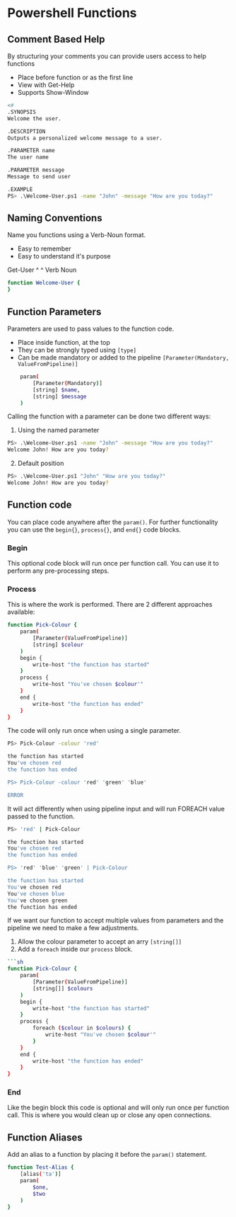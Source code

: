 # Powershell Functions

## Comment Based Help

By structuring your comments you can provide users access to help functions

- Place before function or as the first line
- View with Get-Help
- Supports Show-Window

```sh
<#
.SYNOPSIS
Welcome the user.

.DESCRIPTION
Outputs a personalized welcome message to a user.

.PARAMETER name
The user name

.PARAMETER message
Message to send user

.EXAMPLE
PS> .\Welcome-User.ps1 -name "John" -message "How are you today?"
```

## Naming Conventions
Name you functions using a Verb-Noun format.  

- Easy to remember 
- Easy to understand it's purpose

Get-User
^      ^
Verb  Noun

```sh
function Welcome-User {
}
```

## Function Parameters
Parameters are used to pass values to the function code. 

- Place inside function, at the top
- They can be strongly typed using `[type]`
- Can be made mandatory or added to the pipeline `[Parameter(Mandatory, ValueFromPipeline)]`

```sh
    param(
        [Parameter(Mandatory)]
        [string] $name,
        [string] $message
    )
```

Calling the function with a parameter can be done two different ways:

1. Using the named parameter

```sh
PS> .\Welcome-User.ps1 -name "John" -message "How are you today?"
Welcome John! How are you today?
```

2. Default position

```sh
PS> .\Welcome-User.ps1 "John" "How are you today?"
Welcome John! How are you today?
```


## Function code
You can place code anywhere after the `param()`. For further functionality you can use the `begin{}`, `process{}`, and `end{}` code blocks.


### Begin
This optional code block will run once per function call. You can use it to perform any pre-processing steps.

### Process
This is where the work is performed. There are 2 different approaches available:

```sh
function Pick-Colour {
    param(
        [Parameter(ValueFromPipeline)]
        [string] $colour
    )
    begin {
        write-host "the function has started"
    }
    process {
        write-host "You've chosen $colour'"
    }
    end {
        write-host "the function has ended"
    }
}
```

The code will only run once when using a single parameter.

```sh
PS> Pick-Colour -colour 'red'

the function has started
You've chosen red
the function has ended

PS> Pick-Colour -colour 'red' 'green' 'blue'

ERROR
```

It will act differently when using pipeline input and will run FOREACH value passed to the function.

```sh
PS> 'red' | Pick-Colour

the function has started
You've chosen red
the function has ended

PS> 'red' 'blue' 'green' | Pick-Colour

the function has started
You've chosen red
You've chosen blue
You've chosen green
the function has ended
```

If we want our function to accept multiple values from parameters and the pipeline we need to make a few adjustments.

1. Allow the colour parameter to accept an arry `[string[]]`
2. Add a `foreach` inside our `process` block.

```sh
```sh
function Pick-Colour {
    param(
        [Parameter(ValueFromPipeline)]
        [string[]] $colours
    )
    begin {
        write-host "the function has started"
    }
    process {
        foreach ($colour in $colours) {
            write-host "You've chosen $colour'"
        }
    }
    end {
        write-host "the function has ended"
    }
}
```

### End
Like the begin block this code is optional and will only run once per function call. This is where you would clean up or close any open connections.

## Function Aliases
Add an alias to a function by placing it before the `param()` statement.

```sh
function Test-Alias {
    [alias('ta')]
    param(
        $one,
        $two
    )
}
